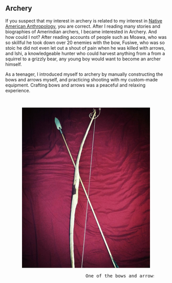 ## Archery
If you suspect that my interest in archery is related to my interest in [Native American Anthropology](link), you are correct. 
After I reading many stories and biographies of Amerindian archers, I became interested in Archery. And how could I not? 
After reading accounts of people such as Moawa, who was so skillful he took down over 20 enemies with the bow, 
Fusiwe, who was so stoic he did not even let out a shout of pain when he was killed with arrows, 
and Ishi, a knowledgeable hunter who could harvest anything from a from a squirrel to a grizzly bear, any young boy would want to become an archer himself.  


As a teenager, I introduced myself to archery by manually constructing the bows and arrows myself, and practicing shooting with my custom-made equipment.
Crafting bows and arrows was a peaceful and relaxing experience. 

&nbsp;


<figure>
    <p align="center">
    <img src="images/bow_arrows.png" width="400" />
    <figcaption> <pre>                         One of the bows and arrows I made</pre></figcaption>
    </p>
</figure>

  


&nbsp;


